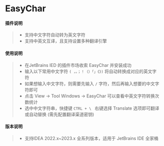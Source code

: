# EasyChar

#### 插件说明
> * 支持中文字符自动转为英文字符
> * 支持中英文互译，且支持设置多种翻译引擎

#### 使用说明
> * 在JetBrains IED 的插件市场收索 EasyChar 并安装成功
> * 输入以下常用中文字符 `( ，。；！（）「」《》)` 将自动转换成对应的英文字符
> * 如果想输入中文字符，则需要先输入 `/` 字符，然后再输入想要的中文字符即可
> * 点击 View -> Tool Windows -> EasyChar 可以查看中英文字符转换次数统计
> * 选中中文字符串，快捷键 `CTRL + \ ` 右键选择 Translate 选项即可翻译或自动替换 (需先配置翻译渠道密钥)

#### 版本说明
> * 支持IDEA 2022.x~2023.x 全系列版本，适用于 JetBrains IDE 全家桶
